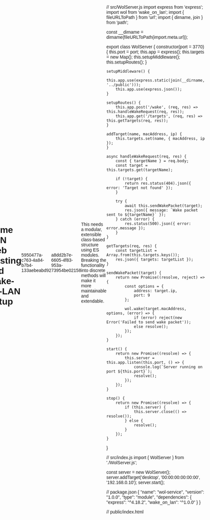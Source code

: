 # Home LAN Web Hosting and Wake-on-LAN Setup

5950477a-c763-4a84-b7b4-133aebeabd92

a8dd2b7e-6605-4f83-953a-73954be02158

 <antThinking>This needs a modular, extensible class-based structure using ES modules. Breaking the functionality into discrete methods will make it more maintainable and extendable.</antThinking>

<antArtifact identifier="wake-service-modular" type="application/vnd.ant.code" language="javascript" title="Modular Wake-on-LAN Service">
// src/WolServer.js
import express from 'express';
import wol from 'wake_on_lan';
import { fileURLToPath } from 'url';
import { dirname, join } from 'path';

const __dirname = dirname(fileURLToPath(import.meta.url));

export class WolServer {
    constructor(port = 3770) {
        this.port = port;
        this.app = express();
        this.targets = new Map();
        this.setupMiddleware();
        this.setupRoutes();
    }

    setupMiddleware() {
        this.app.use(express.static(join(__dirname, '../public')));
        this.app.use(express.json());
    }

    setupRoutes() {
        this.app.post('/wake', (req, res) => this.handleWakeRequest(req, res));
        this.app.get('/targets', (req, res) => this.getTargets(req, res));
    }

    addTarget(name, macAddress, ip) {
        this.targets.set(name, { macAddress, ip });
    }

    async handleWakeRequest(req, res) {
        const { targetName } = req.body;
        const target = this.targets.get(targetName);

        if (!target) {
            return res.status(404).json({ error: 'Target not found' });
        }

        try {
            await this.sendWakePacket(target);
            res.json({ message: `Wake packet sent to ${targetName}` });
        } catch (error) {
            res.status(500).json({ error: error.message });
        }
    }

    getTargets(req, res) {
        const targetList = Array.from(this.targets.keys());
        res.json({ targets: targetList });
    }

    sendWakePacket(target) {
        return new Promise((resolve, reject) => {
            const options = {
                address: target.ip,
                port: 9
            };

            wol.wake(target.macAddress, options, (error) => {
                if (error) reject(new Error('Failed to send wake packet'));
                else resolve();
            });
        });
    }

    start() {
        return new Promise((resolve) => {
            this.server = this.app.listen(this.port, () => {
                console.log(`Server running on port ${this.port}`);
                resolve();
            });
        });
    }

    stop() {
        return new Promise((resolve) => {
            if (this.server) {
                this.server.close(() => resolve());
            } else {
                resolve();
            }
        });
    }
}

// src/index.js
import { WolServer } from './WolServer.js';

const server = new WolServer();
server.addTarget('desktop', '00:00:00:00:00:00', '192.168.0.10');
server.start();

// package.json
{
    "name": "wol-service",
    "version": "1.0.0",
    "type": "module",
    "dependencies": {
        "express": "^4.18.2",
        "wake_on_lan": "^1.0.0"
    }
}

// public/index.html
<!DOCTYPE html>
<html>
<head>
    <title>Wake-on-LAN Control</title>
    <style>
        body { 
            display: flex; 
            justify-content: center; 
            align-items: center; 
            height: 100vh; 
            margin: 0;
            font-family: Arial, sans-serif;
        }
        .container {
            text-align: center;
        }
        button {
            padding: 15px 30px;
            font-size: 18px;
            cursor: pointer;
            background-color: #4CAF50;
            color: white;
            border: none;
            border-radius: 4px;
            margin: 5px;
        }
        button:hover {
            background-color: #45a049;
        }
        #status {
            margin-top: 20px;
        }
    </style>
</head>
<body>
    <div class="container">
        <div id="buttons"></div>
        <div id="status"></div>
    </div>
    <script>
        class WolClient {
            constructor() {
                this.status = document.getElementById('status');
                this.buttonContainer = document.getElementById('buttons');
                this.loadTargets();
            }

            async loadTargets() {
                try {
                    const response = await fetch('/targets');
                    const data = await response.json();
                    this.renderButtons(data.targets);
                } catch (error) {
                    this.updateStatus('Error loading targets');
                }
            }

            renderButtons(targets) {
                targets.forEach(target => {
                    const button = document.createElement('button');
                    button.textContent = `Wake ${target}`;
                    button.onclick = () => this.wakeTarget(target);
                    this.buttonContainer.appendChild(button);
                });
            }

            async wakeTarget(targetName) {
                this.updateStatus('Sending wake packet...');
                try {
                    const response = await fetch('/wake', {
                        method: 'POST',
                        headers: { 'Content-Type': 'application/json' },
                        body: JSON.stringify({ targetName })
                    });
                    const data = await response.json();
                    this.updateStatus(data.message);
                } catch (error) {
                    this.updateStatus('Error: Failed to send wake packet');
                }
            }

            updateStatus(message) {
                this.status.textContent = message;
            }
        }

        new WolClient();
    </script>
</body>
</html>
</antArtifact>

This version is more maintainable and extensible. Key improvements:
- Class-based structure with clear separation of concerns
- ES modules throughout
- Promise-based async operations
- Support for multiple targets
- Client-side code also follows class pattern
- Easy to extend with new features

To use:
1. Create project structure and install dependencies
2. Update target MAC address and IP in index.js
3. Run with: `node src/index.js`

q1: Would you like to add a method for target status monitoring?
q2: Should we add methods for persisting target configurations?
q3: Would you like to implement a secure API key system?
q4: Should we add methods for network discovery of potential WoL targets?

---

* **dataDir** : src/applications/claude-json-converter/data
* **rootDir** : claude-json-converter
* **applicationRootDir** : claude-json-converter
* **tags** : p10.p20.p30.p40.p50
* **done** : false
* **meta** : {
  "conv_uuid": "5950477a-c763-4a84-b7b4-133aebeabd92",
  "conv_name": "Home LAN Web Hosting and Wake-on-LAN Setup",
  "updated_at": "2024-11-02T18:55:48.007528Z"
}
* **filepath** : /home/danny/github-danny/hyperdata/docs/chat-archives/md/5950/2024-11-02_a8d.md